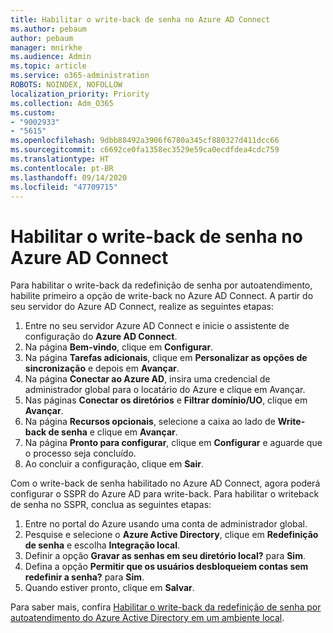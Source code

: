 ```yaml
---
title: Habilitar o write-back de senha no Azure AD Connect
ms.author: pebaum
author: pebaum
manager: mnirkhe
ms.audience: Admin
ms.topic: article
ms.service: o365-administration
ROBOTS: NOINDEX, NOFOLLOW
localization_priority: Priority
ms.collection: Adm_O365
ms.custom:
- "9002933"
- "5615"
ms.openlocfilehash: 9dbb88492a3906f6780a345cf880327d411dcc66
ms.sourcegitcommit: c6692ce0fa1358ec3529e59ca0ecdfdea4cdc759
ms.translationtype: HT
ms.contentlocale: pt-BR
ms.lasthandoff: 09/14/2020
ms.locfileid: "47709715"
---
```

# <a name="enable-password-writeback-in-azure-ad-connect"></a>Habilitar o write-back de senha no Azure AD Connect

Para habilitar o write-back da redefinição de senha por autoatendimento, habilite primeiro a opção de write-back no Azure AD Connect. A partir do seu servidor do Azure AD Connect, realize as seguintes etapas:

1. Entre no seu servidor Azure AD Connect e inicie o assistente de configuração do **Azure AD Connect**.
2. Na página **Bem-vindo**, clique em **Configurar**.
3. Na página **Tarefas adicionais**, clique em **Personalizar as opções de sincronização** e depois em **Avançar**.
4. Na página **Conectar ao Azure AD**, insira uma credencial de administrador global para o locatário do Azure e clique em Avançar.
5. Nas páginas **Conectar os diretórios** e **Filtrar domínio/UO**, clique em **Avançar**.
6. Na página **Recursos opcionais**, selecione a caixa ao lado de **Write-back de senha** e clique em **Avançar**.
7. Na página **Pronto para configurar**, clique em **Configurar** e aguarde que o processo seja concluído.
8. Ao concluir a configuração, clique em **Sair**.

Com o write-back de senha habilitado no Azure AD Connect, agora poderá configurar o SSPR do Azure AD para write-back.  Para habilitar o writeback de senha no SSPR, conclua as seguintes etapas:

1. Entre no portal do Azure usando uma conta de administrador global.
2. Pesquise e selecione o **Azure Active Directory**, clique em **Redefinição de senha** e escolha **Integração local**.
3. Definir a opção **Gravar as senhas em seu diretório local?** para **Sim**.
4. Defina a opção **Permitir que os usuários desbloqueiem contas sem redefinir a senha?** para **Sim**.
5. Quando estiver pronto, clique em **Salvar**.

Para saber mais, confira [Habilitar o write-back da redefinição de senha por autoatendimento do Azure Active Directory em um ambiente local](https://docs.microsoft.com/azure/active-directory/authentication/tutorial-enable-sspr-writeback).
